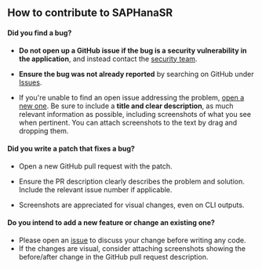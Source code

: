 ## How to contribute to SAPHanaSR

#### **Did you find a bug?**

* **Do not open up a GitHub issue if the bug is a security vulnerability
  in the application**, and instead contact the [security team](mailto:security-team@suse.de).

* **Ensure the bug was not already reported** by searching on GitHub under [Issues](https://github.com/SUSE/SAPHanaSR/issues).

* If you're unable to find an open issue addressing the problem, [open a new one](https://github.com/SUSE/SAPHanaSR/issues/new). Be sure to include a **title and clear description**, as much relevant information as possible, including screenshots of what you see when pertinent. You can attach screenshots to the text by drag and dropping them.

#### **Did you write a patch that fixes a bug?**

* Open a new GitHub pull request with the patch.

* Ensure the PR description clearly describes the problem and solution. Include the relevant issue number if applicable.
* Screenshots are appreciated for visual changes, even on CLI outputs.


#### **Do you intend to add a new feature or change an existing one?**

* Please open an [issue](https://github.com/SUSE/SAPHanaSR/issues/new) to discuss your change before writing any code.
* If the changes are visual, consider attaching screenshots showing the before/after change in the GitHub pull request description.
